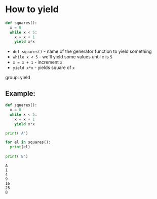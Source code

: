 # How to yield

```python
def squares():
  x = 0
  while x < 5:
    x = x + 1
    yield x*x
```

- `def squares()` - name of the generator function to yield something
- `while x < 5` - we'll yield some values until `x` is `5`
- `x = x + 1` - increment `x`
- `yield x*x` - yields square of `x`

group: yield

## Example: 
```python
def squares():
  x = 0
  while x < 5:
    x = x + 1
    yield x*x

print('A')

for el in squares():
  print(el)
  
print('B')
```
```
A
1
4
9
16
25
B

```
